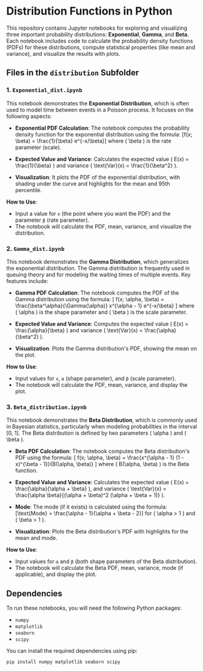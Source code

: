 # Distribution Functions in Python

This repository contains Jupyter notebooks for exploring and visualizing three important probability distributions: **Exponential**, **Gamma**, and **Beta**. Each notebook includes code to calculate the probability density functions (PDFs) for these distributions, compute statistical properties (like mean and variance), and visualize the results with plots.

## Files in the `distribution` Subfolder

### 1. `Exponential_dist.ipynb`
This notebook demonstrates the **Exponential Distribution**, which is often used to model time between events in a Poisson process. It focuses on the following aspects:

- **Exponential PDF Calculation**: The notebook computes the probability density function for the exponential distribution using the formula:
  \[f(x; \beta) = \frac{1}{\beta} e^{-x/\beta}\]
  where \( \beta \) is the rate parameter (scale).
  
- **Expected Value and Variance**: Calculates the expected value \( E(x) = \frac{1}{\beta} \) and variance \( \text{Var}(x) = \frac{1}{\beta^2} \).
  
- **Visualization**: It plots the PDF of the exponential distribution, with shading under the curve and highlights for the mean and 95th percentile.

**How to Use**:  
- Input a value for `x` (the point where you want the PDF) and the parameter `β` (rate parameter).
- The notebook will calculate the PDF, mean, variance, and visualize the distribution.

### 2. `Gamma_dist.ipynb`
This notebook demonstrates the **Gamma Distribution**, which generalizes the exponential distribution. The Gamma distribution is frequently used in queuing theory and for modeling the waiting times of multiple events. Key features include:

- **Gamma PDF Calculation**: The notebook computes the PDF of the Gamma distribution using the formula:
  \[
  f(x; \alpha, \beta) = \frac{\beta^\alpha}{\Gamma(\alpha)} x^{\alpha - 1} e^{-x/\beta}
  \]
  where \( \alpha \) is the shape parameter and \( \beta \) is the scale parameter.
  
- **Expected Value and Variance**: Computes the expected value \( E(x) = \frac{\alpha}{\beta} \) and variance \( \text{Var}(x) = \frac{\alpha}{\beta^2} \).
  
- **Visualization**: Plots the Gamma distribution's PDF, showing the mean on the plot.

**How to Use**:  
- Input values for `x`, `α` (shape parameter), and `β` (scale parameter).
- The notebook will calculate the PDF, mean, variance, and display the plot.

### 3. `Beta_distribution.ipynb`
This notebook demonstrates the **Beta Distribution**, which is commonly used in Bayesian statistics, particularly when modeling probabilities in the interval [0, 1]. The Beta distribution is defined by two parameters \( \alpha \) and \( \beta \).

- **Beta PDF Calculation**: The notebook computes the Beta distribution's PDF using the formula:
  \[
  f(x; \alpha, \beta) = \frac{x^{\alpha - 1} (1 - x)^{\beta - 1}}{B(\alpha, \beta)}
  \]
  where \( B(\alpha, \beta) \) is the Beta function.
  
- **Expected Value and Variance**: Calculates the expected value \( E(x) = \frac{\alpha}{\alpha + \beta} \), and variance \( \text{Var}(x) = \frac{\alpha \beta}{(\alpha + \beta)^2 (\alpha + \beta + 1)} \).
  
- **Mode**: The mode (if it exists) is calculated using the formula:
  \[\text{Mode} = \frac{\alpha - 1}{\alpha + \beta - 2}\]
  for \( \alpha > 1 \) and \( \beta > 1 \).
  
- **Visualization**: Plots the Beta distribution's PDF with highlights for the mean and mode.

**How to Use**:  
- Input values for `α` and `β` (both shape parameters of the Beta distribution).
- The notebook will calculate the Beta PDF, mean, variance, mode (if applicable), and display the plot.


## Dependencies

To run these notebooks, you will need the following Python packages:

- `numpy`
- `matplotlib`
- `seaborn`
- `scipy`

You can install the required dependencies using pip:

```bash
pip install numpy matplotlib seaborn scipy
